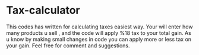 # Tax-calculator
This codes has written for calculating taxes easiest way. Your will enter how many products u sell , and the code will apply %18 tax to your total gain. As u know by making small changes in code you can apply more or less tax on your gain. Feel free for comment and suggestions.
